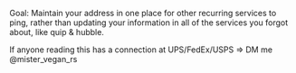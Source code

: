 Goal: Maintain your address in one place for other recurring services to ping, rather than updating your information in all of the services you forgot about, like quip & hubble.

If anyone reading this has a connection at UPS/FedEx/USPS => DM me @mister_vegan_rs
